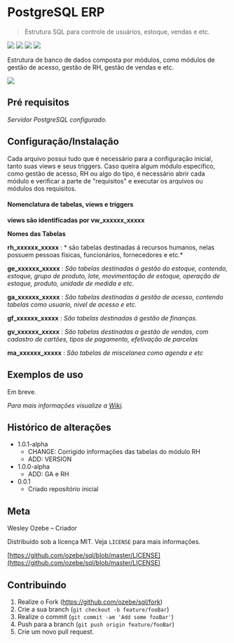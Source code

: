 # PostgreSQL ERP
>  Estrutura SQL para controle de usuários, estoque, vendas e etc.


![](https://img.shields.io/github/license/ozebe/sql.svg)
![](https://img.shields.io/github/issues/ozebe/sql.svg)
![](https://img.shields.io/github/commit-activity/m/ozebe/sql.svg)
![](https://img.shields.io/github/repo-size/ozebe/sql.svg)

Estrutura de banco de dados composta por módulos, como módulos de gestão de acesso, gestão de RH, gestão de vendas e etc.

![](header.png)
## Pré requisitos

*Servidor PostgreSQL configurado.*

## Configuração/Instalação

Cada arquivo possui tudo que é necessário para a configuração inicial, tanto suas views e seus triggers.
Caso queira algum módulo especifico, como gestão de acesso, RH ou algo do tipo, é necessário abrir cada módulo e verificar a parte de "requisitos" e executar os arquivos ou módulos dos requisitos.

#### Nomenclatura de tabelas, views e triggers

**views são identificadas por vw_xxxxxx_xxxxx**


**Nomes das Tabelas**

**rh_xxxxxx_xxxxx** : * são tabelas destinadas á recursos humanos, nelas possuem pessoas físicas, funcionários, fornecedores e etc.*

**ge_xxxxxx_xxxxx** : *São tabelas destinadas á gestão do estoque, contendo, estoque, grupo de produto, lote, movimentação de estoque, operação de estoque, produto, unidade de medida e etc.*

**ga_xxxxxx_xxxxx** :  *São tabelas destinadas á gestão de acesso, contendo tabelas como usuario, nivel de acesso e etc.*

**gf_xxxxxx_xxxxx** :  *São tabelas destinadas á gestão de finanças.*

**gv_xxxxxx_xxxxx** : *São tabelas destinadas a gestão de vendas, com cadastro de cartões, tipos de pagamento, efetivação de parcelas*

**ma_xxxxxx_xxxxx** :  *São tabelas de miscelanea como agenda e etc*

## Exemplos de uso

Em breve.

_Para mais informações visualize a [Wiki][wiki]._

## Histórico de alterações

* 1.0.1-alpha
    * CHANGE: Corrigido informações das tabelas do módulo RH
	* ADD: VERSION
* 1.0.0-alpha
    * ADD:  GA e RH
* 0.0.1
    * Criado repositório inicial

## Meta

Wesley Ozebe – Criador

Distribuído sob a licença MIT. Veja ``LICENSE`` para mais informações.

[https://github.com/ozebe/sql/blob/master/LICENSE](https://github.com/ozebe/sql/blob/master/LICENSE)

## Contribuindo

1. Realize o Fork (<https://github.com/ozebe/sql/fork>)
2. Crie a sua branch (`git checkout -b feature/fooBar`)
3. Realize o commit (`git commit -am 'Add some fooBar'`)
4. Push para a branch (`git push origin feature/fooBar`)
5. Crie um novo pull request.

[wiki]: https://github.com/ozebe/sql/wiki
